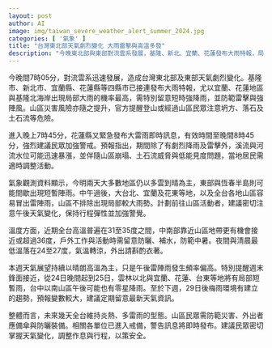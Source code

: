 ```yaml
---
layout: post
author: AI
image: img/taiwan_severe_weather_alert_summer_2024.jpg
categories: [ '氣象' ]
title: "台灣東北部天氣劇烈變化 大雨雷擊與高溫多發"
description: "今晚東北部與東部對流雲系發展，基隆、新北、宜蘭、花蓮發布大雨特報，局部地區需提防強降雨、雷擊及強陣風。花蓮晚間更發布大雷雨即時訊息，預期劇烈降雨、溪流水位暴漲及山區災變威脅。未來幾天全台以多雲到晴及高溫為主，午後雷陣雨頻率高及山區局部大雨，室外活動者應注意防曬與補水；週末鋒面來襲北部及東部可能有陣雨，下週梅雨環境將發展，建議持續留意最新氣象。"
---
```

今晚間7時05分，對流雲系迅速發展，造成台灣東北部及東部天氣劇烈變化。基隆市、新北市、宜蘭縣、花蓮縣等四縣市已接連發布大雨特報，尤以宜蘭、花蓮地區與基隆北海岸出現局部大雨的機率最高，需特別留意短時強降雨，並防範雷擊與強陣風。山區災害風險亦隨之提升，官方提醒登山或經過山區民眾注意坍方、落石及土石流等危險。

進入晚上7時45分，花蓮縣又緊急發布大雷雨即時訊息，有效時間至晚間8時45分，強烈建議民眾加強警戒。預報指出，期間除了有劇烈降雨及雷擊外，溪流與河流水位可能迅速暴漲，並伴隨山區崩塌、土石流威脅與低能見度問題，當地居民需適時調整活動。

氣象觀測資料顯示，今明兩天大多數地區仍以多雲到晴為主，東部與恆春半島則可能間歇出現短暫陣雨。中午過後，大台北、宜蘭及花東等地，以及全台各地山區容易冒出雷陣雨，山區不排除出現局部較大雨勢。計劃前往山區活動者，建議密切注意午後天氣變化，保持行程彈性並加強警覺。

溫度方面，近期全台高溫普遍在31至35度之間，中南部靠近山區地帶更有機會接近或超過36度，戶外工作與活動時需留意防曬、補水，防範中暑。夜間與清晨最低溫落在24至27度，氣溫轉涼，外出請斟酌衣著。

本週天氣展望持續以晴朗高溫為主，只是午後雷陣雨發生頻率偏高。特別提醒週末鋒面接近，從24日晚間起到25日，雲林以北與宜蘭、花蓮、台東等地將有局部短暫雨，台中以南山區午後可能也有零星降雨。至於下週，29日後梅雨環境有建立的趨勢，預報變數較大，建議定期留意最新天氣資訊。

整體而言，未來幾天全台維持炎熱、多雷雨的型態。山區民眾需防範災害、外出者應備傘與防曬裝備。相關各單位已進入戒備，警告訊息將即時發布。建議民眾密切掌握天氣變化，調整作息與行程，以策安全。